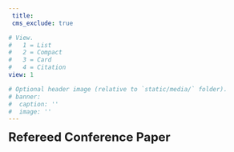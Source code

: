 ```yaml
---
 title:
 cms_exclude: true

# View.
#   1 = List
#   2 = Compact
#   3 = Card
#   4 = Citation
view: 1

# Optional header image (relative to `static/media/` folder).
# banner:
#  caption: ''
#  image: ''
---
```



<font size=5> **Refereed Conference Paper** </font>

<font size=2>
</font>
